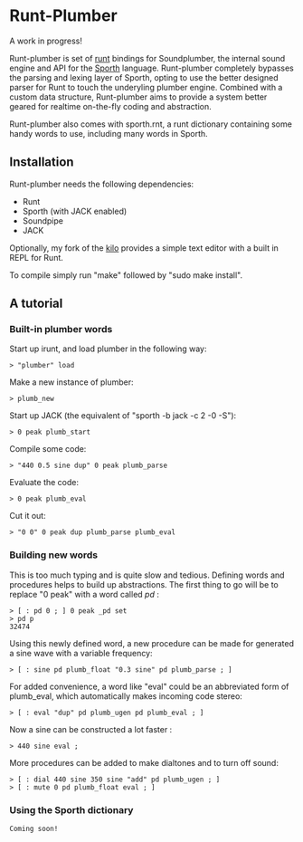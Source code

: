# Runt-Plumber

A work in progress!

Runt-plumber is set of 
[runt](http://www.github.com/paulbatchelor/runt.git)
bindings for Soundplumber, the internal 
sound engine and API for the 
[Sporth](http://www.github.com/paulbatchelor/sporth.git) language. Runt-plumber
completely bypasses the parsing and lexing layer of Sporth, opting to use
the better designed parser for Runt to touch the underyling plumber engine. 
Combined with a custom data structure, Runt-plumber aims to provide a system
better geared for realtime on-the-fly coding and abstraction.

Runt-plumber also comes with sporth.rnt, a runt dictionary containing some
handy words to use, including many words in Sporth. 

## Installation

Runt-plumber needs the following dependencies:
- Runt
- Sporth (with JACK enabled)
- Soundpipe
- JACK

Optionally, my fork of the 
[kilo](http://www.github.com/paulbatchelor/kilo.git) provides a simple text
editor with a built in REPL for Runt. 

To compile simply run "make" followed by "sudo make install".

## A tutorial

### Built-in plumber words

Start up irunt, and load plumber in the following way:

    > "plumber" load

Make a new instance of plumber: 

    > plumb_new

Start up JACK (the equivalent of "sporth -b jack -c 2 -0 -S"):

    > 0 peak plumb_start

Compile some code:

    > "440 0.5 sine dup" 0 peak plumb_parse

Evaluate the code:

    > 0 peak plumb_eval

Cut it out:

    > "0 0" 0 peak dup plumb_parse plumb_eval 

### Building new words 

This is too much typing and is quite slow and tedious. 
Defining words and procedures helps to build
up abstractions. The first thing to go will be to replace "0 peak" with
a word called *pd* :

    > [ : pd 0 ; ] 0 peak _pd set
    > pd p
    32474

Using this newly defined word, a new procedure can be made for generated a 
sine wave with a variable frequency:

    > [ : sine pd plumb_float "0.3 sine" pd plumb_parse ; ]


For added convenience, a word like "eval" could be an abbreviated form of 
plumb_eval, which automatically makes incoming code stereo:

    > [ : eval "dup" pd plumb_ugen pd plumb_eval ; ]

Now a sine can be constructed a lot faster :

    > 440 sine eval ;

More procedures can be added to make dialtones and to turn off sound:

    > [ : dial 440 sine 350 sine "add" pd plumb_ugen ; ]
    > [ : mute 0 pd plumb_float eval ; ]

### Using the Sporth dictionary

    Coming soon! 
